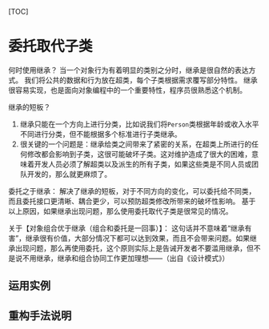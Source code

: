[TOC]

# 委托取代子类
何时使用继承？
当一个对象行为有着明显的类别之分时，继承是很自然的表达方式。
我们将公共的数据和行为放在超类，每个子类根据需求覆写部分特性。
继承很容易实现，也是面向对象编程中的一个重要特性，程序员很熟悉这个机制。

继承的短板？
1. 继承只能在一个方向上进行分类，比如说我们将`Person`类根据年龄或收入水平不同进行分类，但不能根据多个标准进行子类继承。
2. 很关键的一个问题是：继承给类之间带来了紧密的关系，在超类上所进行的任何修改都会影响到子类，这很可能破坏子类。这对维护造成了很大的困难，意味着开发人员必须了解超类以及派生的所有子类，如果这些类是不同人员或团队开发的，那么就更麻烦了。

委托之于继承：
解决了继承的短板，对于不同方向的变化，可以委托给不同类，而且委托接口更清晰、耦合更少，可以预防超类修改所带来的破坏性影响。
基于以上原因，如果继承出现问题，那么使用委托取代子类是很常见的情况。

关于【对象组合优于继承（组合和委托是一回事）】：
这句话并不意味着“继承有害”，继承很有价值，大部分情况下都可以达到效果，而且不会带来问题。如果继承出现问题，那么再使用委托，这个原则实际上是告诫开发者不要滥用继承，但不是说不用继承，继承和组合协同工作更加理想——（出自《设计模式》）

## 运用实例

## 重构手法说明